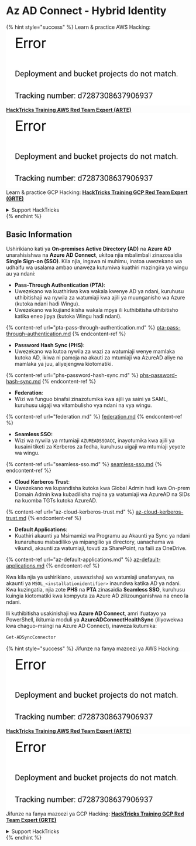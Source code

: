 # Az AD Connect - Hybrid Identity

{% hint style="success" %}
Learn & practice AWS Hacking:<img src="../../../../.gitbook/assets/image (1) (1).png" alt="" data-size="line">[**HackTricks Training AWS Red Team Expert (ARTE)**](https://training.hacktricks.xyz/courses/arte)<img src="../../../../.gitbook/assets/image (1) (1).png" alt="" data-size="line">\
Learn & practice GCP Hacking: <img src="../../../../.gitbook/assets/image (2).png" alt="" data-size="line">[**HackTricks Training GCP Red Team Expert (GRTE)**<img src="../../../../.gitbook/assets/image (2).png" alt="" data-size="line">](https://training.hacktricks.xyz/courses/grte)

<details>

<summary>Support HackTricks</summary>

* Check the [**subscription plans**](https://github.com/sponsors/carlospolop)!
* **Join the** 💬 [**Discord group**](https://discord.gg/hRep4RUj7f) or the [**telegram group**](https://t.me/peass) or **follow** us on **Twitter** 🐦 [**@hacktricks\_live**](https://twitter.com/hacktricks\_live)**.**
* **Share hacking tricks by submitting PRs to the** [**HackTricks**](https://github.com/carlospolop/hacktricks) and [**HackTricks Cloud**](https://github.com/carlospolop/hacktricks-cloud) github repos.

</details>
{% endhint %}

## Basic Information

Ushirikiano kati ya **On-premises Active Directory (AD)** na **Azure AD** unarahisishwa na **Azure AD Connect**, ukitoa njia mbalimbali zinazosaidia **Single Sign-on (SSO)**. Kila njia, ingawa ni muhimu, inatoa uwezekano wa udhaifu wa usalama ambao unaweza kutumiwa kuathiri mazingira ya wingu au ya ndani:

* **Pass-Through Authentication (PTA)**:
* Uwezekano wa kuathiriwa kwa wakala kwenye AD ya ndani, kuruhusu uthibitishaji wa nywila za watumiaji kwa ajili ya muunganisho wa Azure (kutoka ndani hadi Wingu).
* Uwezekano wa kujiandikisha wakala mpya ili kuthibitisha uthibitisho katika eneo jipya (kutoka Wingu hadi ndani).

{% content-ref url="pta-pass-through-authentication.md" %}
[pta-pass-through-authentication.md](pta-pass-through-authentication.md)
{% endcontent-ref %}

* **Password Hash Sync (PHS)**:
* Uwezekano wa kutoa nywila za wazi za watumiaji wenye mamlaka kutoka AD, ikiwa ni pamoja na akauti za mtumiaji wa AzureAD aliye na mamlaka ya juu, aliyejengwa kiotomatiki.

{% content-ref url="phs-password-hash-sync.md" %}
[phs-password-hash-sync.md](phs-password-hash-sync.md)
{% endcontent-ref %}

* **Federation**:
* Wizi wa funguo binafsi zinazotumika kwa ajili ya saini ya SAML, kuruhusu uigaji wa vitambulisho vya ndani na vya wingu.

{% content-ref url="federation.md" %}
[federation.md](federation.md)
{% endcontent-ref %}

* **Seamless SSO:**
* Wizi wa nywila ya mtumiaji `AZUREADSSOACC`, inayotumika kwa ajili ya kusaini tiketi za Kerberos za fedha, kuruhusu uigaji wa mtumiaji yeyote wa wingu.

{% content-ref url="seamless-sso.md" %}
[seamless-sso.md](seamless-sso.md)
{% endcontent-ref %}

* **Cloud Kerberos Trust**:
* Uwezekano wa kupandisha kutoka kwa Global Admin hadi kwa On-prem Domain Admin kwa kubadilisha majina ya watumiaji wa AzureAD na SIDs na kuomba TGTs kutoka AzureAD.

{% content-ref url="az-cloud-kerberos-trust.md" %}
[az-cloud-kerberos-trust.md](az-cloud-kerberos-trust.md)
{% endcontent-ref %}

* **Default Applications**:
* Kuathiri akaunti ya Msimamizi wa Programu au Akaunti ya Sync ya ndani kunaruhusu mabadiliko ya mipangilio ya directory, uanachama wa vikundi, akaunti za watumiaji, tovuti za SharePoint, na faili za OneDrive.

{% content-ref url="az-default-applications.md" %}
[az-default-applications.md](az-default-applications.md)
{% endcontent-ref %}

Kwa kila njia ya ushirikiano, usawazishaji wa watumiaji unafanywa, na akaunti ya `MSOL_<installationidentifier>` inaundwa katika AD ya ndani. Kwa kuzingatia, njia zote **PHS** na **PTA** zinasaidia **Seamless SSO**, kuruhusu kuingia kiotomatiki kwa kompyuta za Azure AD zilizounganishwa na eneo la ndani.

Ili kuthibitisha usakinishaji wa **Azure AD Connect**, amri ifuatayo ya PowerShell, ikitumia moduli ya **AzureADConnectHealthSync** (iliyowekwa kwa chaguo-msingi na Azure AD Connect), inaweza kutumika:
```powershell
Get-ADSyncConnector
```
{% hint style="success" %}
Jifunze na fanya mazoezi ya AWS Hacking:<img src="../../../../.gitbook/assets/image (1) (1).png" alt="" data-size="line">[**HackTricks Training AWS Red Team Expert (ARTE)**](https://training.hacktricks.xyz/courses/arte)<img src="../../../../.gitbook/assets/image (1) (1).png" alt="" data-size="line">\
Jifunze na fanya mazoezi ya GCP Hacking: <img src="../../../../.gitbook/assets/image (2).png" alt="" data-size="line">[**HackTricks Training GCP Red Team Expert (GRTE)**<img src="../../../../.gitbook/assets/image (2).png" alt="" data-size="line">](https://training.hacktricks.xyz/courses/grte)

<details>

<summary>Support HackTricks</summary>

* Angalia [**mpango wa usajili**](https://github.com/sponsors/carlospolop)!
* **Jiunge na** 💬 [**kikundi cha Discord**](https://discord.gg/hRep4RUj7f) au [**kikundi cha telegram**](https://t.me/peass) au **tufuatilie** kwenye **Twitter** 🐦 [**@hacktricks\_live**](https://twitter.com/hacktricks\_live)**.**
* **Shiriki mbinu za hacking kwa kuwasilisha PRs kwa** [**HackTricks**](https://github.com/carlospolop/hacktricks) na [**HackTricks Cloud**](https://github.com/carlospolop/hacktricks-cloud) repos za github.

</details>
{% endhint %}
